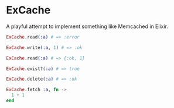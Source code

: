 # ExCache

A playful attempt to implement something like Memcached in Elixir.

```elixir
ExCache.read(:a) # => :error

ExCache.write(:a, 1) # => :ok

ExCache.read(:a) # => {:ok, 1}

ExCache.exist?(:a) # => true

ExCache.delete(:a) # => :ok

ExCache.fetch :a, fn ->
  1 + 1
end
```
